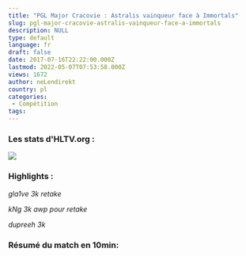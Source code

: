 ```yaml
---
title: "PGL Major Cracovie : Astralis vainqueur face à Immortals"
slug: pgl-major-cracovie-astralis-vainqueur-face-a-immortals
description: NULL
type: default
language: fr
draft: false
date: 2017-07-16T22:22:00.000Z
lastmod: 2022-05-07T07:53:58.000Z
views: 1672
author: neLendirekt
country: pl
categories:
 - Compétition
tags:
---
```

### Les stats d'HLTV.org :

_![](/storage/images/596be7b2b167castpng.png)_

### Highlights :

_gla1ve 3k retake_   

_kNg 3k awp pour retake_   

_dupreeh 3k_   

### Résumé du match en 10min:

